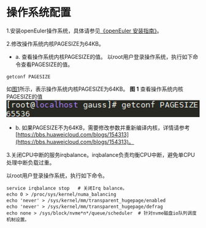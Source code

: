 # 操作系统配置

1.安装openEuler操作系统，具体请参见[《openEuler 安装指南》](https://docs.openeuler.org/zh/docs/20.03_LTS/docs/Installation/installation.html)。

2.修改操作系统内核PAGESIZE为64KB。

- a. 查看操作系统内核PAGESIZE的值。
以root用户登录操作系统，执行如下命令查看PAGESIZE的值。
```
getconf PAGESIZE
```
如[图1](#fig1277156123020)所示，表示操作系统内核PAGESIZE为64KB。
**图 1**  查看操作系统内核PAGESIZE的值<a name="fig1277156123020"></a>  
![](figures/View-the-value-of-the-operating-system-kernel-PAGESIZE.png "查看操作系统内核PAGESIZE的值")

- b. 如果PAGESIZE不为64KB，需要修改参数并重新编译内核，详情请参考[https://bbs.huaweicloud.com/blogs/154313](https://bbs.huaweicloud.com/blogs/154313)。

3.关闭CPU中断的服务irqbalance。irqbalance负责均衡CPU中断，避免单CPU处理中断负载过重。

以root用户登录操作系统，执行如下命令。

```
service irqbalance stop   # 关闭Irq balance。
echo 0 > /proc/sys/kernel/numa_balancing    
echo 'never' > /sys/kernel/mm/transparent_hugepage/enabled 
echo 'never' > /sys/kernel/mm/transparent_hugepage/defrag 
echo none > /sys/block/nvme*n*/queue/scheduler  # 针对nvme磁盘io队列调度机制设置。
```


